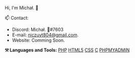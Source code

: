 Hi, I'm Michał. 👋

📫 Contact:

- Discord: Michał. 🤠#7603
- E-mail: niczuyt804@gmail.com.
- Website: Comming Soon.

**⚒ Languages and Tools:**
[PHP](https://img.shields.io/badge/PHP-brightgreen)
[HTML5](https://img.shields.io/badge/HTML5-brightgreen)
[CSS](https://img.shields.io/badge/CSS-brightgreen)
[C](https://img.shields.io/badge/C-brightgreen)
[PHPMYADMIN](https://img.shields.io/badge/PhpMyAdmin-brightgreen)
